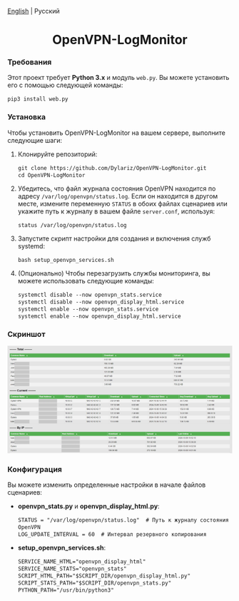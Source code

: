 [English](./README.md) | Русский
<h1 align="center">OpenVPN-LogMonitor</h1>
<h3>Требования</h3>
<p>Этот проект требует <strong>Python 3.x</strong> и модуль <code>web.py</code>. Вы можете установить его с помощью следующей команды:</p>
<pre><code>pip3 install web.py</code></pre>

<h3>Установка</h3>
<p>Чтобы установить OpenVPN-LogMonitor на вашем сервере, выполните следующие шаги:</p>
<ol>
  <li>Клонируйте репозиторий:
    <pre><code>git clone https://github.com/Dylariz/OpenVPN-LogMonitor.git
cd OpenVPN-LogMonitor</code></pre>
  </li>
  <li>Убедитесь, что файл журнала состояния OpenVPN находится по адресу <code>/var/log/openvpn/status.log</code>. Если он находится в другом месте, измените переменную <code>STATUS</code> в обоих файлах сценариев или укажите путь к журналу в вашем файле <code>server.conf</code>, используя:
    <pre><code>status /var/log/openvpn/status.log</code></pre>
  </li>
  <li>Запустите скрипт настройки для создания и включения служб systemd:
    <pre><code>bash setup_openvpn_services.sh</code></pre>
  </li>
  <li>(Опционально) Чтобы перезагрузить службы мониторинга, вы можете использовать следующие команды:
    <pre><code>systemctl disable --now openvpn_stats.service
systemctl disable --now openvpn_display_html.service
systemctl enable --now openvpn_stats.service
systemctl enable --now openvpn_display_html.service</code></pre>
  </li>
</ol>

<h3>Скриншот</h3>
<img src="https://github.com/Dylariz/OpenVPN-LogMonitor/blob/master/preview.png?raw=true" alt="Screenshot"/>

<h3>Конфигурация</h3>
<p>Вы можете изменить определенные настройки в начале файлов сценариев:</p>
<ul>
  <li><strong>openvpn_stats.py</strong> и <strong>openvpn_display_html.py</strong>:
    <pre><code>STATUS = "/var/log/openvpn/status.log"  # Путь к журналу состояния OpenVPN
LOG_UPDATE_INTERVAL = 60  # Интервал резервного копирования</code></pre>
  </li>
  <li><strong>setup_openvpn_services.sh</strong>:
    <pre><code>SERVICE_NAME_HTML="openvpn_display_html"
SERVICE_NAME_STATS="openvpn_stats"
SCRIPT_HTML_PATH="$SCRIPT_DIR/openvpn_display_html.py"
SCRIPT_STATS_PATH="$SCRIPT_DIR/openvpn_stats.py"
PYTHON_PATH="/usr/bin/python3"</code></pre>
  </li>
</ul>
